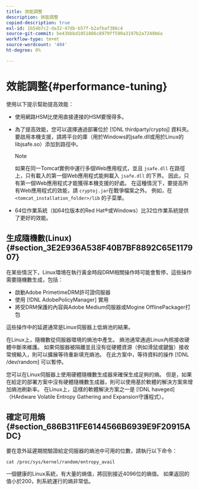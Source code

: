 ```yaml
---
title: 效能調整
description: 效能調整
copied-description: true
exl-id: 1b54b7c2-da32-47db-b57f-b2afbaf386c4
source-git-commit: be43bbbd1051886c8979ff590a3197b2a7249b6a
workflow-type: tm+mt
source-wordcount: '404'
ht-degree: 0%

---
```


# 效能調整{#performance-tuning}

使用以下提示幫助提高效能：

* 使用網路HSM比使用直接連接的HSM要慢得多。
* 為了提高效能，您可以選擇通過部署位於 [!DNL thirdparty/cryptoj] 資料夾。 要啟用本機支援，請將平台的庫（用於Windows的jsafe.dll或用於Linux的libjsafe.so）添加到路徑中。

   >[!NOTE]
   >
   >如果在同一Tomcat實例中運行多個Web應用程式，並且 `jsafe.dll` 在路徑上，只有載入的第一個Web應用程式能夠載入 `jsafe.dll` 的下界。 因此，只有第一個Web應用程式才能獲得本機支援的好處。 在這種情況下，要提高所有Web應用程式的效能，請 `cryptoj.jar`在戰爭檔案之外。 例如，在 `<tomcat_installation_folder>/lib` 的子菜單。

* 64位作業系統（如64位版本的Red Hat®或Windows）比32位作業系統提供了更好的效能。

## 生成隨機數(Linux) {#section_3E2E936A538F40B7BF8892C65E117907}

在某些情況下，Linux環境在執行黃金時段DRM相關操作時可能會暫停，這些操作需要隨機數生成，包括：

* 啟動Adobe PrimetimeDRM許可證伺服器
* 使用 [!DNL AdobePolicyManager] 實用
* 將受DRM保護的內容與Adobe Medium伺服器或Mogine OfflinePackager打包

這些操作中的延遲通常是Linux伺服器上低熵池的結果。

在Linux上，隨機數從伺服器環境的熵池中產生。 熵池通常通過Linux內核接收硬體中斷來維護。 如果伺服器被隔離並且沒有從硬體資源（例如滑鼠或鍵盤）接收常規輸入，則可以擴展等待重新填充熵池。 在此方案中，等待資料的操作 [!DNL /dev/random] 可以暫停。

您可以在Linux伺服器上使用硬體隨機數生成器來確保生成足夠的熵。 但是，如果在給定的部署方案中沒有硬體隨機數生成器，則可以使用基於軟體的解決方案來增加熵池刷新率。 在Linux上，這樣的軟體解決方案之一是 [!DNL haveged] （HArdware Volatile Entropy Gathering and Expansion守護程式）。

## 確定可用熵 {#section_686B311FE6144566B6939E9F20915ADC}

要在意外延遲期間驗證給定伺服器的熵池中可用的位數，請執行以下命令：

```
cat /proc/sys/kernel/random/entropy_avail 
```

一個健康的Linux系統，有大量的熵值，將回到接近4096位的熵值。 如果返回的值小於200，則系統運行的熵非常低。
